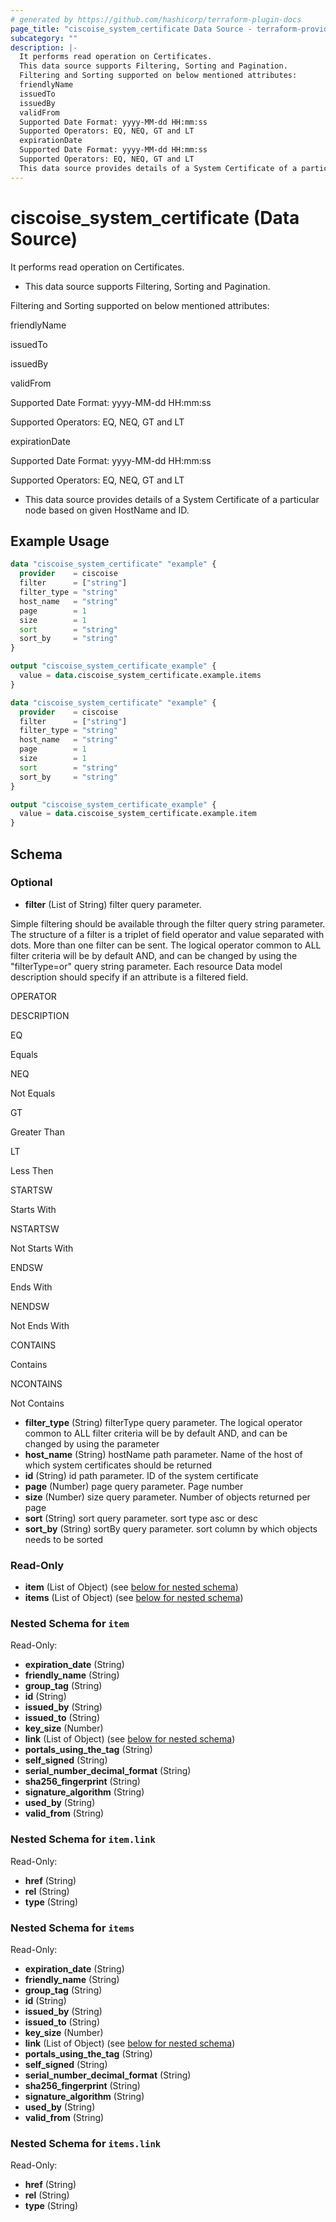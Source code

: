 ```yaml
---
# generated by https://github.com/hashicorp/terraform-plugin-docs
page_title: "ciscoise_system_certificate Data Source - terraform-provider-ciscoise"
subcategory: ""
description: |-
  It performs read operation on Certificates.
  This data source supports Filtering, Sorting and Pagination.
  Filtering and Sorting supported on below mentioned attributes:
  friendlyName
  issuedTo
  issuedBy
  validFrom
  Supported Date Format: yyyy-MM-dd HH:mm:ss
  Supported Operators: EQ, NEQ, GT and LT
  expirationDate
  Supported Date Format: yyyy-MM-dd HH:mm:ss
  Supported Operators: EQ, NEQ, GT and LT
  This data source provides details of a System Certificate of a particular node based on given HostName and ID.
---
```


# ciscoise_system_certificate (Data Source)

It performs read operation on Certificates.

- This data source supports Filtering, Sorting and Pagination.

Filtering and Sorting supported on below mentioned attributes:


friendlyName

issuedTo

issuedBy

validFrom


Supported Date Format: yyyy-MM-dd HH:mm:ss

Supported Operators: EQ, NEQ, GT and LT


expirationDate


Supported Date Format: yyyy-MM-dd HH:mm:ss

Supported Operators: EQ, NEQ, GT and LT




- This data source provides details of a System Certificate of a particular node based on given HostName and ID.

## Example Usage

```terraform
data "ciscoise_system_certificate" "example" {
  provider    = ciscoise
  filter      = ["string"]
  filter_type = "string"
  host_name   = "string"
  page        = 1
  size        = 1
  sort        = "string"
  sort_by     = "string"
}

output "ciscoise_system_certificate_example" {
  value = data.ciscoise_system_certificate.example.items
}

data "ciscoise_system_certificate" "example" {
  provider    = ciscoise
  filter      = ["string"]
  filter_type = "string"
  host_name   = "string"
  page        = 1
  size        = 1
  sort        = "string"
  sort_by     = "string"
}

output "ciscoise_system_certificate_example" {
  value = data.ciscoise_system_certificate.example.item
}
```

<!-- schema generated by tfplugindocs -->
## Schema

### Optional

- **filter** (List of String) filter query parameter. 
 
 
 
Simple filtering
 should be available through the filter query string parameter. The structure of a filter is a triplet of field operator and value separated with dots. More than one filter can be sent. The logical operator common to ALL filter criteria will be by default AND, and can be changed by using the 
"filterType=or"
 query string parameter. Each resource Data model description should specify if an attribute is a filtered field. 
 
 
 
 
 
OPERATOR
 
DESCRIPTION
 
 
 
 
 
EQ
 
Equals
 
 
 
NEQ
 
Not Equals
 
 
 
GT
 
Greater Than
 
 
 
LT
 
Less Then
 
 
 
STARTSW
 
Starts With
 
 
 
NSTARTSW
 
Not Starts With
 
 
 
ENDSW
 
Ends With
 
 
 
NENDSW
 
Not Ends With
 
 
 
CONTAINS
 
Contains
 
 
 
NCONTAINS
 
Not Contains
- **filter_type** (String) filterType query parameter. The logical operator common to ALL filter criteria will be by default AND, and can be changed by using the parameter
- **host_name** (String) hostName path parameter. Name of the host of which system certificates should be returned
- **id** (String) id path parameter. ID of the system certificate
- **page** (Number) page query parameter. Page number
- **size** (Number) size query parameter. Number of objects returned per page
- **sort** (String) sort query parameter. sort type asc or desc
- **sort_by** (String) sortBy query parameter. sort column by which objects needs to be sorted

### Read-Only

- **item** (List of Object) (see [below for nested schema](#nestedatt--item))
- **items** (List of Object) (see [below for nested schema](#nestedatt--items))

<a id="nestedatt--item"></a>
### Nested Schema for `item`

Read-Only:

- **expiration_date** (String)
- **friendly_name** (String)
- **group_tag** (String)
- **id** (String)
- **issued_by** (String)
- **issued_to** (String)
- **key_size** (Number)
- **link** (List of Object) (see [below for nested schema](#nestedobjatt--item--link))
- **portals_using_the_tag** (String)
- **self_signed** (String)
- **serial_number_decimal_format** (String)
- **sha256_fingerprint** (String)
- **signature_algorithm** (String)
- **used_by** (String)
- **valid_from** (String)

<a id="nestedobjatt--item--link"></a>
### Nested Schema for `item.link`

Read-Only:

- **href** (String)
- **rel** (String)
- **type** (String)



<a id="nestedatt--items"></a>
### Nested Schema for `items`

Read-Only:

- **expiration_date** (String)
- **friendly_name** (String)
- **group_tag** (String)
- **id** (String)
- **issued_by** (String)
- **issued_to** (String)
- **key_size** (Number)
- **link** (List of Object) (see [below for nested schema](#nestedobjatt--items--link))
- **portals_using_the_tag** (String)
- **self_signed** (String)
- **serial_number_decimal_format** (String)
- **sha256_fingerprint** (String)
- **signature_algorithm** (String)
- **used_by** (String)
- **valid_from** (String)

<a id="nestedobjatt--items--link"></a>
### Nested Schema for `items.link`

Read-Only:

- **href** (String)
- **rel** (String)
- **type** (String)



